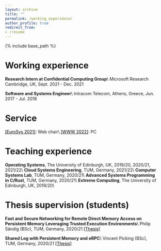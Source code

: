 ```yaml
---
layout: archive
title: ""
permalink: /working_experience/
author_profile: true
redirect_from:
- /resume
---
```


{% include base_path %}


Working experience
======
<strong>Research Intern at Confidential Computing Group</strong>\\
    Microsoft Research Cambridge, UK, Sept. 2021 - Dec. 2021

<strong>Software and Systems Engineer</strong>\\
    Intracom Telecom, Athens, Greece, Jun. 2017 - Jul. 2018


Service
======
[<span style="color:black">[EuroSys 2021]</span>](https://2021.eurosys.org/): Web chair\\
[<span style="color:black">[WWW 2022]</span>](https://www2022.thewebconf.org/): PC



Teaching experience
======
<strong>Operating Systems</strong>, The University of Edinburgh, UK, 2019/20, 2020/21, 2021/22\\
<strong>Cloud Systems Engineering</strong>, TUM, Germany, 2021/22\\
<strong>Computer Systems Lab</strong>, TUM, Germany, 2020/21\\
<strong>Advanced Systems Programming in C/Rust</strong>, TUM, Germany, 2020/21\\
<strong>Extreme Computing</strong>, The University of Edinburgh, UK, 2019/20\\



Thesis supervision (students)
======
<strong>Fast and Secure Networking for Remote Direct Memory Access
        on Persistent Memory Leveraging Trusted Execution Environments</strong>\\
    Philip Sändig (BSc), TUM, Germany, 2020/21
    [<span style="color:black">[Thesis]</span>](https://dse.in.tum.de/wp-content/uploads/2022/01/BT_SaendigPhilip.pdf)

<strong>Shared Log with Persistent Memory and eRPC</strong>\\
    Vincent Picking (BSc), TUM, Germany, 2020/21
    [<span style="color:black">[Thesis]</span>](https://dse.in.tum.de/wp-content/uploads/2022/01/BA_Vincent-Picking.pdf)
